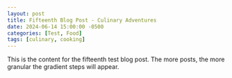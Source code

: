 ```yaml
---
layout: post
title: Fifteenth Blog Post - Culinary Adventures
date: 2024-06-14 15:00:00 -0500
categories: [Test, Food]
tags: [culinary, cooking]
---
```

This is the content for the fifteenth test blog post. The more posts, the more granular the gradient steps will appear.
